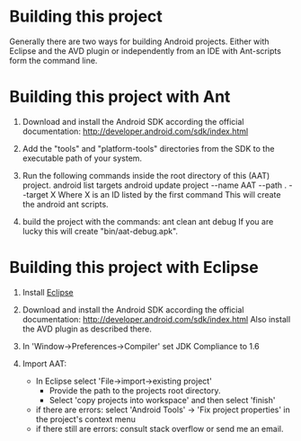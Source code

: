 # Building this project
Generally there are two ways for building Android projects. Either with Eclipse
and the AVD plugin or independently from an IDE with Ant-scripts form the command line.

# Building this project with Ant
1. Download and install the Android SDK according the official documentation:
   http://developer.android.com/sdk/index.html

2. Add the "tools" and "platform-tools" directories from the SDK to the executable path of your system.

3. Run the following commands inside the root directory of this (AAT) project.
     android list targets
     android update project --name AAT --path . --target X
   Where X is an ID listed by the first command
   This will create the android ant scripts.

4. build the project with the commands:
     ant clean
     ant debug
   If you are lucky this will create "bin/aat-debug.apk".


# Building this project with Eclipse
1. Install [Eclipse](http://eclipse.org)

2. Download and install the Android SDK according the official documentation:
   http://developer.android.com/sdk/index.html
   Also install the AVD plugin as described there.


3. In 'Window->Preferences->Compiler' set JDK Compliance to 1.6

4. Import AAT:
   - In Eclipse select 'File->import->existing project'
     - Provide the path to the projects root directory.
     - Select 'copy projects into workspace' and then select 'finish'
    - if there are errors:
      select 'Android Tools' -> 'Fix project properties' in the project's context menu
    - if there still are errors:
      consult stack overflow or send me an email.
